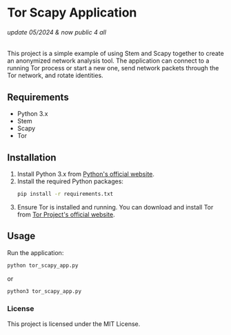 # Tor Scapy Application
###### update 05/2024 & now public 4 all

This project is a simple example of using Stem and Scapy together to create an anonymized network analysis tool. The application can connect to a running Tor process or start a new one, send network packets through the Tor network, and rotate identities.

## Requirements

- Python 3.x
- Stem
- Scapy
- Tor

## Installation

1. Install Python 3.x from [Python's official website](https://www.python.org/).
2. Install the required Python packages:
    ```bash
    pip install -r requirements.txt
    ```
3. Ensure Tor is installed and running. You can download and install Tor from [Tor Project's official website](https://www.torproject.org/).

## Usage

Run the application:

```bash
python tor_scapy_app.py
```
or 
```bash
python3 tor_scapy_app.py
```
### License

This project is licensed under the MIT License.
